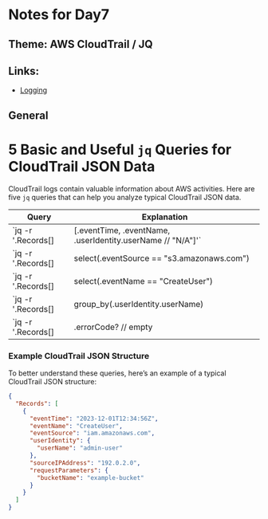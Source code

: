 # Notes for Day7

## Theme: **AWS CloudTrail / JQ**

## Links:

- [Logging](https://tryhackme.com/r/room/loguniverse)

## General

# 5 Basic and Useful `jq` Queries for CloudTrail JSON Data

CloudTrail logs contain valuable information about AWS activities. Here are five `jq` queries that can help you analyze typical CloudTrail JSON data.

| Query                                                                                                                   | Explanation                                                                                          |
|-------------------------------------------------------------------------------------------------------------------------|------------------------------------------------------------------------------------------------------|
| `jq -r '.Records[] | [.eventTime, .eventName, .userIdentity.userName // "N/A"]'`                                        | Lists event times, event names, and usernames for all records. The `// "N/A"` handles missing fields.|
| `jq -r '.Records[] | select(.eventSource == "s3.amazonaws.com") | [.eventTime, .eventName, .requestParameters.bucketName]'` | Filters logs to show only S3-related events, including event times, names, and bucket names.         |
| `jq -r '.Records[] | select(.eventName == "CreateUser") | [.eventTime, .userIdentity.userName, .sourceIPAddress]'`       | Shows details of `CreateUser` events, including event times, usernames, and source IP addresses.     |
| `jq -r '.Records[] | group_by(.userIdentity.userName) | map({user: .[0].userIdentity.userName, events: length})'`      | Groups events by user and counts the number of events per user.                                      |
| `jq -r '.Records[] | .errorCode? // empty | select(. != null)'`                                                     | Extracts error codes from logs, showing only those with non-null error codes.                        |

### Example CloudTrail JSON Structure
To better understand these queries, here’s an example of a typical CloudTrail JSON structure:

```json
{
  "Records": [
    {
      "eventTime": "2023-12-01T12:34:56Z",
      "eventName": "CreateUser",
      "eventSource": "iam.amazonaws.com",
      "userIdentity": {
        "userName": "admin-user"
      },
      "sourceIPAddress": "192.0.2.0",
      "requestParameters": {
        "bucketName": "example-bucket"
      }
    }
  ]
}
